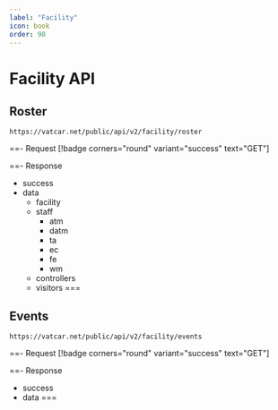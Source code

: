 ```yaml
---
label: "Facility"
icon: book
order: 90
---
```


# Facility API

## Roster

```
https://vatcar.net/public/api/v2/facility/roster
```

==- Request [!badge corners="round" variant="success" text="GET"] 

==- Response
- success
- data
    - facility
    - staff
        - atm
        - datm
        - ta
        - ec
        - fe
        - wm
    - controllers
    - visitors
===

## Events

```
https://vatcar.net/public/api/v2/facility/events
```

==- Request [!badge corners="round" variant="success" text="GET"] 

==- Response
- success
- data
===